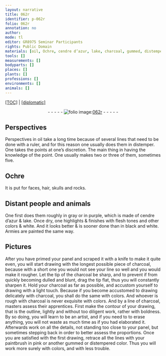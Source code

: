 ```yaml
---
layout: narrative
title: 062r
identifier: p-062r
folio: 062r
annotation: no
author:
mode: tl
editor: GR8975 Seminar Participants
rights: Public Domain
materials: [oil, Ochre, cendre d’azur, lake, charcoal, gummed, distempered color]
tools: []
measurements: []
bodyparts: []
places: []
plants: []
professions: []
environments: []
animals: []
---
```


<p><a href="{{ site.baseurl }}/translation/">[TOC]</a> | <a href="{{ site.baseurl }}/texts/p-062r_tc/" target="_blank">[diplomatic]</a></p><div class="folio" align="center">- - - - - <a href="http://gallica.bnf.fr/ark:/12148/btv1b10500001g/f129.image" target="_blank"><img src="https://cu-mkp.github.io/2017-workshop-edition/assets/photo-icon.png" alt="folio image: " style="display:inline-block; margin-bottom:-3px;"/>062r</a> - - - - - </div>  
  

## Perspectives

 
Perspectives in <span class="m">oil</span> take a long time because of several lines that need to be done with a ruler, and for this reason one usually does them in distemper. One takes the points at one’s discretion. The main thing in having the knowledge of the point. One usually makes two or three of them, sometimes five.
 
 
  

## <span class="m">Ochre</span>

 
It is put for faces, hair, skulls and rocks.
 
 
  

## Distant people and animals

 
One first does them roughly in gray or in purple, which is made of <span class="m">cendre d’azur</span> & <span class="m">lake</span>. Once dry, one highlights & finishes with flesh tones and other colors & white. And it looks better & is sooner done than in black and white. Armies are painted the same way.
 
 
  

## Pictures

 
After you have primed your panel and scraped it with a knife to make it quite even, you will start drawing with the longest possible piece of <span class="m">charcoal</span>, because with a short one you would not see your line so well and you would make it rougher. Let the tip of the <span class="m">charcoal</span> be sharp, and to prevent if from quickly becoming dulled and blunt, drag the tip flat, thus you will constantly sharpen it. Hold your <span class="m">charcoal</span> as far as possible, and accustom yourself to drawing with a light touch. Because if you become accustomed to drawing delicately with <span class="m">charcoal</span>, you shall do the same with colors. And whoever is rough with <span class="m">charcoal</span> is never exquisite with colors. And by a line of <span class="m">charcoal</span>, masters assess their apprentices. First make the contour of your drawing, that is the outline, lightly and without too diligent work, rather with boldness. By so doing, you will learn to be an artist, and if you need to to erase anything, you will not waste as much time as if you had elaborated it. Afterwards work on all the details, not standing too close to your panel, but sometimes stepping back in order to better assess the proportions. Once you are satisfied with the first drawing, retrace all the lines with your paintbrush in pink or another <span class="m">gummed</span> or <span class="m">distempered color</span>. Thus you will work more surely with colors, and with less trouble.
 
